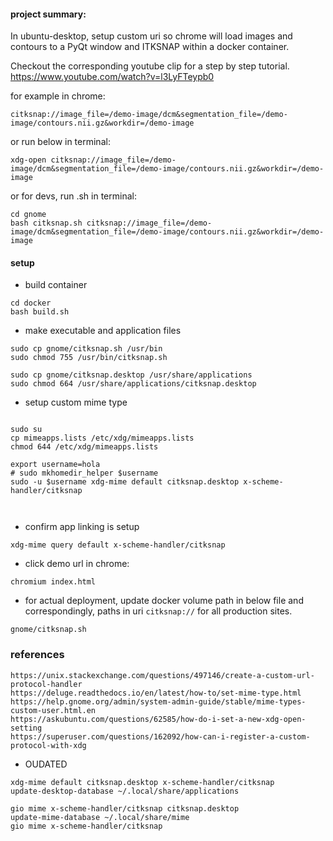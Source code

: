 
#### project summary:

In ubuntu-desktop, setup custom uri so chrome will load images and contours to a PyQt window and ITKSNAP within a docker container.

Checkout the corresponding youtube clip for a step by step tutorial.
https://www.youtube.com/watch?v=l3LyFTeypb0


for example in chrome:

```
citksnap://image_file=/demo-image/dcm&segmentation_file=/demo-image/contours.nii.gz&workdir=/demo-image
```

or run below in terminal:

```
xdg-open citksnap://image_file=/demo-image/dcm&segmentation_file=/demo-image/contours.nii.gz&workdir=/demo-image
```

or for devs, run .sh in terminal:

```
cd gnome
bash citksnap.sh citksnap://image_file=/demo-image/dcm&segmentation_file=/demo-image/contours.nii.gz&workdir=/demo-image
```

#### setup


+ build container

```
cd docker
bash build.sh
```

+ make executable and application files

```
sudo cp gnome/citksnap.sh /usr/bin
sudo chmod 755 /usr/bin/citksnap.sh

sudo cp gnome/citksnap.desktop /usr/share/applications
sudo chmod 664 /usr/share/applications/citksnap.desktop

```

+ setup custom mime type

```

sudo su
cp mimeapps.lists /etc/xdg/mimeapps.lists
chmod 644 /etc/xdg/mimeapps.lists

export username=hola
# sudo mkhomedir_helper $username 
sudo -u $username xdg-mime default citksnap.desktop x-scheme-handler/citksnap



```

+ confirm app linking is setup

```
xdg-mime query default x-scheme-handler/citksnap
```

+ click demo url in chrome:

```
chromium index.html
```

+ for actual deployment, update docker volume path in below file and correspondingly, paths in uri `citksnap://` for all production sites.

```
gnome/citksnap.sh
```




### references

```
https://unix.stackexchange.com/questions/497146/create-a-custom-url-protocol-handler
https://deluge.readthedocs.io/en/latest/how-to/set-mime-type.html
https://help.gnome.org/admin/system-admin-guide/stable/mime-types-custom-user.html.en
https://askubuntu.com/questions/62585/how-do-i-set-a-new-xdg-open-setting
https://superuser.com/questions/162092/how-can-i-register-a-custom-protocol-with-xdg
```

+ OUDATED
```
xdg-mime default citksnap.desktop x-scheme-handler/citksnap
update-desktop-database ~/.local/share/applications

gio mime x-scheme-handler/citksnap citksnap.desktop
update-mime-database ~/.local/share/mime
gio mime x-scheme-handler/citksnap 
```


